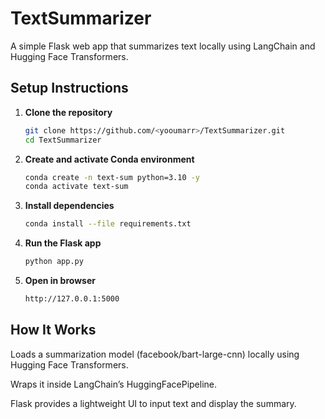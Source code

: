 # TextSummarizer

A simple Flask web app that summarizes text locally using LangChain and Hugging Face Transformers.

##  Setup Instructions

1. **Clone the repository**
   ```bash
   git clone https://github.com/<yooumarr>/TextSummarizer.git
   cd TextSummarizer
2. **Create and activate Conda environment**
   ```bash
   conda create -n text-sum python=3.10 -y
   conda activate text-sum
3. **Install dependencies**
   ```bash
   conda install --file requirements.txt
4. **Run the Flask app**
   ```bash
   python app.py
5. **Open in browser**
   ```bash
   http://127.0.0.1:5000

## How It Works

Loads a summarization model (facebook/bart-large-cnn) locally using Hugging Face Transformers.

Wraps it inside LangChain’s HuggingFacePipeline.

Flask provides a lightweight UI to input text and display the summary.
